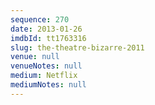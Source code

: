 ```yaml
---
sequence: 270
date: 2013-01-26
imdbId: tt1763316
slug: the-theatre-bizarre-2011
venue: null
venueNotes: null
medium: Netflix
mediumNotes: null
---
```

